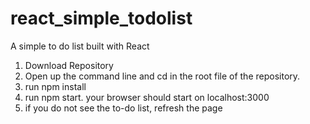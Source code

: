 # react_simple_todolist
A simple to do list built with React

1. Download Repository
2. Open up the command line and cd in the root file of the repository.
3. run npm install
4. run npm start. your browser should start on localhost:3000
5. if you do not see the to-do list, refresh the page
